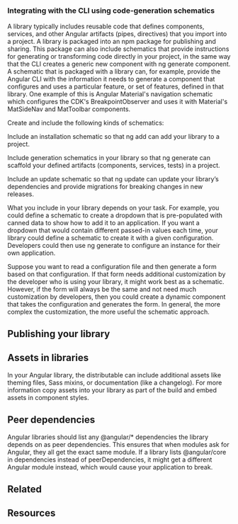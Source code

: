 #
### Integrating with the CLI using code-generation schematics
A library typically includes reusable code that defines components, services, and other Angular artifacts (pipes, directives) that you import into a project. A library is packaged into an npm package for publishing and sharing. This package can also include schematics that provide instructions for generating or transforming code directly in your project, in the same way that the CLI creates a generic new component with ng generate component. A schematic that is packaged with a library can, for example, provide the Angular CLI with the information it needs to generate a component that configures and uses a particular feature, or set of features, defined in that library. One example of this is Angular Material's navigation schematic which configures the CDK's BreakpointObserver and uses it with Material's MatSideNav and MatToolbar components.

Create and include the following kinds of schematics:

Include an installation schematic so that ng add can add your library to a project.

Include generation schematics in your library so that ng generate can scaffold your defined artifacts (components, services, tests) in a project.

Include an update schematic so that ng update can update your library’s dependencies and provide migrations for breaking changes in new releases.

What you include in your library depends on your task. For example, you could define a schematic to create a dropdown that is pre-populated with canned data to show how to add it to an application. If you want a dropdown that would contain different passed-in values each time, your library could define a schematic to create it with a given configuration. Developers could then use ng generate to configure an instance for their own application.

Suppose you want to read a configuration file and then generate a form based on that configuration. If that form needs additional customization by the developer who is using your library, it might work best as a schematic. However, if the form will always be the same and not need much customization by developers, then you could create a dynamic component that takes the configuration and generates the form. In general, the more complex the customization, the more useful the schematic approach.

## Publishing your library

## Assets in libraries
In your Angular library, the distributable can include additional assets like theming files, Sass mixins, or documentation (like a changelog). For more information copy assets into your library as part of the build and embed assets in component styles.
## Peer dependencies
Angular libraries should list any @angular/* dependencies the library depends on as peer dependencies. This ensures that when modules ask for Angular, they all get the exact same module. If a library lists @angular/core in dependencies instead of peerDependencies, it might get a different Angular module instead, which would cause your application to break.
## Related
## Resources